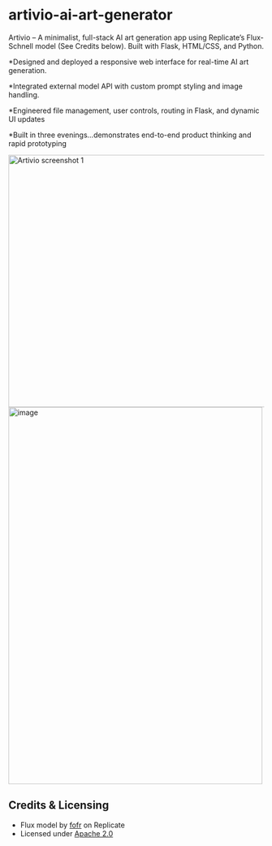 # artivio-ai-art-generator

Artivio – A minimalist, full-stack AI art generation app using Replicate’s Flux-Schnell model (See Credits below). Built with Flask, HTML/CSS, and Python.

*Designed and deployed a responsive web interface for real-time AI art generation.

*Integrated external model API with custom prompt styling and image handling.

*Engineered file management, user controls, routing in Flask, and dynamic UI updates

*Built in three evenings...demonstrates end-to-end product thinking and rapid prototyping

<img width="578" height="497" alt="Artivio screenshot 1" src="https://github.com/user-attachments/assets/b67ba79e-1fb4-4ca2-8df8-d5757e0c370b" />

<img width="500" height="743" alt="image" src="https://github.com/user-attachments/assets/973f46c6-26a1-449d-a1e1-b3afe6b2086b" /> 

## Credits & Licensing
- Flux model by [fofr](https://replicate.com/fofr/flux) on Replicate
- Licensed under [Apache 2.0](https://www.apache.org/licenses/LICENSE-2.0)
